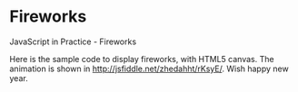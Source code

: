 Fireworks
============

JavaScript in Practice - Fireworks

Here is the sample code to display fireworks, with HTML5 canvas. The animation is shown in http://jsfiddle.net/zhedahht/rKsyE/. Wish happy new year.
